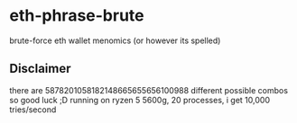# eth-phrase-brute
brute-force eth wallet menomics (or however its spelled)

## Disclaimer
there are 5878201058182148665655656100988 different possible combos so good luck ;D
running on ryzen 5 5600g, 20 processes, i get 10,000 tries/second